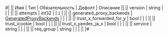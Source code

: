 
#|
|| Имя | Тип | Обязательность | Дефолт | Описание ||
|| version | string |  |  |  ||
|| attempts | int32 |  | `2` |  ||
|| generated_proxy_backends | [GeneratedProxyBackends](#GeneratedProxyBackends) |  |  |  ||
|| trust_x_forwarded_for_y | bool |  |  |  ||
|| trust_icookie | bool |  |  |  ||
|| trust_x_yandex_ja_x | bool |  |  |  ||
|| service | string |  |  |  ||
|| req_group | string |  |  |  ||
|#